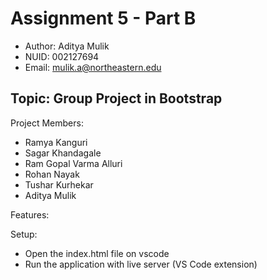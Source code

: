 
# Assignment 5 - Part B

- Author: Aditya Mulik
- NUID: 002127694
- Email: mulik.a@northeastern.edu

## Topic: Group Project in Bootstrap

Project Members:

- Ramya Kanguri
- Sagar Khandagale
- Ram Gopal Varma Alluri
- Rohan Nayak
- Tushar Kurhekar
- Aditya Mulik

Features:


Setup:
- Open the index.html file on vscode
- Run the application with live server (VS Code extension)
